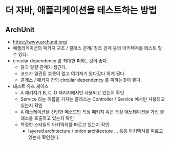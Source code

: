# 더 자바, 애플리케이션을 테스트하는 방법

## ArchUnit
- https://www.archunit.org/
- 애플리케이션의 패키지 구조 / 클래스 관계/ 참조 관계 등의 아키텍쳐를 테스트 할 수 있다.
- circular dependency 를 최대한 피하는것이 좋다.
    - 닭과 달걀 관계가 생긴다.
    - 코드가 일관된 흐름이 없고 여기저기 왔다갔다 하게 된다.
    - 클래스 / 패키지 간의 circular dependency 를 피하는것이 좋다.
- 테스트 유즈 케이스
    - A 패키지가 B, C, D 패키지에서만 사용되고 있는지 확인
    - Service 라는 이름을 가지는 클래스는 Controller / Service 에서만 사용되고 있는지 확인
    - A 애노테이션을 선언한 메소드만 특정 패키지 혹은 특정 애노테이션을 가진 클래스를 호출하고 있는지 확인
    - 특정한 스타일의 아키텍처를 따르고 있는지 확인
        - layered architecture / onion architecture ... 등등 아키텍쳐를 따르고 있는지 확인한다.
    